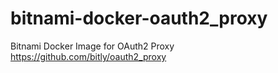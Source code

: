 # bitnami-docker-oauth2_proxy
Bitnami Docker Image for OAuth2 Proxy https://github.com/bitly/oauth2_proxy
